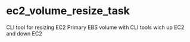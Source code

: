 # ec2_volume_resize_task
CLI tool for resizing EC2 Primary EBS volume with CLI tools wich up EC2 and down EC2
